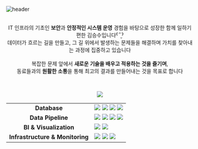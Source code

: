 ![header](https://user-images.githubusercontent.com/107012988/184840386-dfaa1ac9-a3c0-4b41-94f9-68f5502ce3da.png)
<div align="center">
</div>

<br>

<div align="center">
    IT 인프라의 기초인 <strong>보안</strong>과 <strong>안정적인 시스템 운영</strong> 경험을 바탕으로 성장한 함께 일하기 편한 김승수입니다ˁ῁̮ˀ<br>
    데이터가 흐르는 길을 만들고, 그 길 위에서 발생하는 문제들을 해결하며 가치를 찾아내는 과정에 집중하고 있습니다<br><br>
    복잡한 문제 앞에서 <strong>새로운 기술을 배우고 적용하는 것을 즐기며</strong>,<br>
    동료들과의 <strong>원활한 소통</strong>을 통해 최고의 결과를 만들어내는 것을 목표로 합니다
</div>


<br> <div align="center">
  <a href="mailto:tmdtn0680@gmail.com" target="_blank"><img src="https://img.shields.io/badge/GMAIL-EA4335?style=for-the-badge&logo=gmail&logoColor=white"></a>
</div>


<div align="center">
    <table>
      <tr>
        <td align="center"><strong>Database</strong></td>
        <td>
          <img src="https://img.shields.io/badge/PostgreSQL-4169E1?style=for-the-badge&logo=postgresql&logoColor=white"/>
          <img src="https://img.shields.io/badge/Oracle-F80000?style=for-the-badge&logo=oracle&logoColor=white"/>
          <img src="https://img.shields.io/badge/MariaDB-003545?style=for-the-badge&logo=mariadb&logoColor=white"/>
          <img src="https://img.shields.io/badge/SQL-025E8C?style=for-the-badge&logo=microsoft-sql-server&logoColor=white"/>
        </td>
      </tr>
      <tr>
        <td align="center"><strong>Data Pipeline</strong></td>
        <td>
          <img src="https://img.shields.io/badge/Apache Airflow-017CEE?style=for-the-badge&logo=apacheairflow&logoColor=white"/>
          <img src="https://img.shields.io/badge/Python-3776AB?style=for-the-badge&logo=python&logoColor=white"/>
          <img src="https://img.shields.io/badge/Shell Script-121011?style=for-the-badge&logo=gnu-bash&logoColor=white"/>
          <img src="https://img.shields.io/badge/BTLDi-8A2BE2?style=for-the-badge&logoColor=white"/>
        </td>
      </tr>
      <tr>
        <td align="center"><strong>BI & Visualization</strong></td>
        <td>
            <img src="https://img.shields.io/badge/Qlik Sense-00843D?style=for-the-badge&logo=qlik&logoColor=white"/>
            <img src="https://img.shields.io/badge/Grafana-F46800?style=for-the-badge&logo=grafana&logoColor=white"/>
        </td>
      </tr>
      <tr>
        <td align="center"><strong>Infrastructure & Monitoring</strong></td>
        <td>
          <img src="https://img.shields.io/badge/Linux-FCC624?style=for-the-badge&logo=linux&logoColor=black"/>
          <img src="https://img.shields.io/badge/Docker-2496ED?style=for-the-badge&logo=docker&logoColor=white"/>
          <img src="https://img.shields.io/badge/Prometheus-E6522C?style=for-the-badge&logo=prometheus&logoColor=white"/>
        </td>
      </tr>
    </table>
</div>
